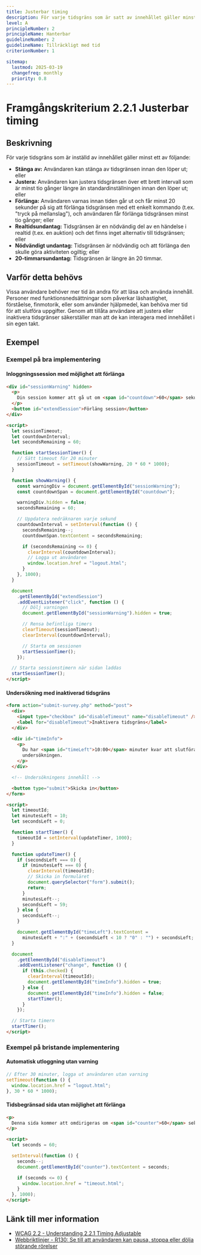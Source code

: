 ```yaml
---
title: Justerbar timing
description: För varje tidsgräns som är satt av innehållet gäller minst en av följande.
level: A
principleNumber: 2
principleName: Hanterbar
guidelineNumber: 2
guidelineName: Tillräckligt med tid
criterionNumber: 1

sitemap:
  lastmod: 2025-03-19
  changefreq: monthly
  priority: 0.8
---
```


# Framgångskriterium 2.2.1 Justerbar timing

## Beskrivning

För varje tidsgräns som är inställd av innehållet gäller minst ett av följande:

- **Stänga av:** Användaren kan stänga av tidsgränsen innan den löper ut; eller
- **Justera:** Användaren kan justera tidsgränsen över ett brett intervall som är minst tio gånger längre än standardinställningen innan den löper ut; eller
- **Förlänga:** Användaren varnas innan tiden går ut och får minst 20 sekunder på sig att förlänga tidsgränsen med ett enkelt kommando (t.ex. "tryck på mellanslag"), och användaren får förlänga tidsgränsen minst tio gånger; eller
- **Realtidsundantag:** Tidsgränsen är en nödvändig del av en händelse i realtid (t.ex. en auktion) och det finns inget alternativ till tidsgränsen; eller
- **Nödvändigt undantag:** Tidsgränsen är nödvändig och att förlänga den skulle göra aktiviteten ogiltig; eller
- **20-timmarsundantag:** Tidsgränsen är längre än 20 timmar.

## Varför detta behövs

Vissa användare behöver mer tid än andra för att läsa och använda innehåll. Personer med funktionsnedsättningar som påverkar läshastighet, förståelse, finmotorik, eller som använder hjälpmedel, kan behöva mer tid för att slutföra uppgifter. Genom att tillåta användare att justera eller inaktivera tidsgränser säkerställer man att de kan interagera med innehållet i sin egen takt.

## Exempel

### Exempel på bra implementering

#### Inloggningssession med möjlighet att förlänga

```html
<div id="sessionWarning" hidden>
  <p>
    Din session kommer att gå ut om <span id="countdown">60</span> sekunder.
  </p>
  <button id="extendSession">Förläng session</button>
</div>

<script>
  let sessionTimeout;
  let countdownInterval;
  let secondsRemaining = 60;

  function startSessionTimer() {
    // Sätt timeout för 20 minuter
    sessionTimeout = setTimeout(showWarning, 20 * 60 * 1000);
  }

  function showWarning() {
    const warningDiv = document.getElementById("sessionWarning");
    const countdownSpan = document.getElementById("countdown");

    warningDiv.hidden = false;
    secondsRemaining = 60;

    // Uppdatera nedräknaren varje sekund
    countdownInterval = setInterval(function () {
      secondsRemaining--;
      countdownSpan.textContent = secondsRemaining;

      if (secondsRemaining <= 0) {
        clearInterval(countdownInterval);
        // Logga ut användaren
        window.location.href = "logout.html";
      }
    }, 1000);
  }

  document
    .getElementById("extendSession")
    .addEventListener("click", function () {
      // Dölj varningen
      document.getElementById("sessionWarning").hidden = true;

      // Rensa befintliga timers
      clearTimeout(sessionTimeout);
      clearInterval(countdownInterval);

      // Starta om sessionen
      startSessionTimer();
    });

  // Starta sessionstimern när sidan laddas
  startSessionTimer();
</script>
```

#### Undersökning med inaktiverad tidsgräns

```html
<form action="submit-survey.php" method="post">
  <div>
    <input type="checkbox" id="disableTimeout" name="disableTimeout" />
    <label for="disableTimeout">Inaktivera tidsgräns</label>
  </div>

  <div id="timeInfo">
    <p>
      Du har <span id="timeLeft">10:00</span> minuter kvar att slutföra
      undersökningen.
    </p>
  </div>

  <!-- Undersökningens innehåll -->

  <button type="submit">Skicka in</button>
</form>

<script>
  let timeoutId;
  let minutesLeft = 10;
  let secondsLeft = 0;

  function startTimer() {
    timeoutId = setInterval(updateTimer, 1000);
  }

  function updateTimer() {
    if (secondsLeft === 0) {
      if (minutesLeft === 0) {
        clearInterval(timeoutId);
        // Skicka in formuläret
        document.querySelector("form").submit();
        return;
      }
      minutesLeft--;
      secondsLeft = 59;
    } else {
      secondsLeft--;
    }

    document.getElementById("timeLeft").textContent =
      minutesLeft + ":" + (secondsLeft < 10 ? "0" : "") + secondsLeft;
  }

  document
    .getElementById("disableTimeout")
    .addEventListener("change", function () {
      if (this.checked) {
        clearInterval(timeoutId);
        document.getElementById("timeInfo").hidden = true;
      } else {
        document.getElementById("timeInfo").hidden = false;
        startTimer();
      }
    });

  // Starta timern
  startTimer();
</script>
```

### Exempel på bristande implementering

#### Automatisk utloggning utan varning

```javascript
// Efter 30 minuter, logga ut användaren utan varning
setTimeout(function () {
  window.location.href = "logout.html";
}, 30 * 60 * 1000);
```

#### Tidsbegränsad sida utan möjlighet att förlänga

```html
<p>
  Denna sida kommer att omdirigeras om <span id="counter">60</span> sekunder.
</p>

<script>
  let seconds = 60;

  setInterval(function () {
    seconds--;
    document.getElementById("counter").textContent = seconds;

    if (seconds <= 0) {
      window.location.href = "timeout.html";
    }
  }, 1000);
</script>
```

## Länk till mer information

- [WCAG 2.2 - Understanding 2.2.1 Timing Adjustable](https://www.w3.org/WAI/WCAG22/Understanding/timing-adjustable.html)
- [Webbriktlinjer - R130: Se till att användaren kan pausa, stoppa eller dölja störande rörelser](https://www.digg.se/webbriktlinjer/alla-webbriktlinjer/se-till-att-anvandaren-kan-pausa-stoppa-eller-dolja-storande-rorelser)
